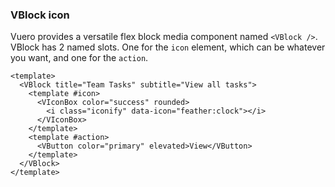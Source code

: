 ### VBlock icon

Vuero provides a versatile flex block media component named
`<VBlock />`. VBlock has 2 named slots. One for the `icon` element,
which can be whatever you want, and one for the `action`.

<!--code-->

```vue
<template>
  <VBlock title="Team Tasks" subtitle="View all tasks">
    <template #icon>
      <VIconBox color="success" rounded>
        <i class="iconify" data-icon="feather:clock"></i>
      </VIconBox>
    </template>
    <template #action>
      <VButton color="primary" elevated>View</VButton>
    </template>
  </VBlock>
</template>
```

<!--/code-->

<!--example-->

<div class="field">
  <div class="control">
    <div class="l-card">
      <VBlock title="Team Tasks" subtitle="View all tasks">
        <template #icon>
          <VIconBox color="success" rounded>
            <i class="iconify" data-icon="feather:clock"></i>
          </VIconBox>
        </template>
        <template #action>
          <VButton color="primary" elevated>View</VButton>
        </template>
      </VBlock>
    </div>
  </div>
</div>

<!--/example-->
